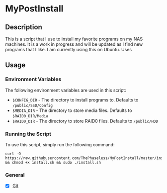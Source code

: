 # MyPostInstall
## Description
This is a script that I use to install my favorite programs on my NAS machines. It is a work in progress and will be updated as I find new programs that I like. I am currently using this on Ubuntu. Uses

## Usage
### Environment Variables
The following environment variables are used in this script:
- `$CONFIG_DIR` - The directory to install programs to. Defaults to `/public/SSD/Config`
- `$MEDIA_DIR` - The directory to store media files. Defaults to `$RAID0_DIR/Media`
- `$RAID0_DIR` - The directory to store RAID0 files. Defaults to `/public/HDD`

### Running the Script
To use this script, simply run the following command:
```
curl -O https://raw.githubusercontent.com/ThePhaseless/MyPostInstall/master/install.sh && chmod +x install.sh && sudo ./install.sh
```

### General
- [x] [Git](https://git-scm.com/)